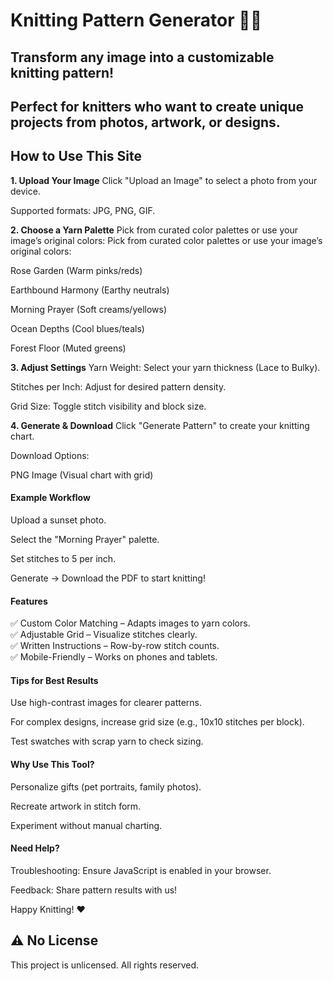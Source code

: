 # Knitting Pattern Generator 🧶✨
## Transform any image into a customizable knitting pattern!
## Perfect for knitters who want to create unique projects from photos, artwork, or designs.

## **How to Use This Site**
**1. Upload Your Image**
Click "Upload an Image" to select a photo from your device.

Supported formats: JPG, PNG, GIF.

**2. Choose a Yarn Palette**
Pick from curated color palettes or use your image’s original colors:
Pick from curated color palettes or use your image’s original colors:

Rose Garden (Warm pinks/reds)

Earthbound Harmony (Earthy neutrals)

Morning Prayer (Soft creams/yellows)

Ocean Depths (Cool blues/teals)

Forest Floor (Muted greens)

**3. Adjust Settings**
Yarn Weight: Select your yarn thickness (Lace to Bulky).

Stitches per Inch: Adjust for desired pattern density.

Grid Size: Toggle stitch visibility and block size.

**4. Generate & Download**
Click "Generate Pattern" to create your knitting chart.

Download Options:

PNG Image (Visual chart with grid)

#### Example Workflow
Upload a sunset photo.

Select the "Morning Prayer" palette.

Set stitches to 5 per inch.

Generate → Download the PDF to start knitting!

#### Features
✅ Custom Color Matching – Adapts images to yarn colors. <br>
✅ Adjustable Grid – Visualize stitches clearly. <br>
✅ Written Instructions – Row-by-row stitch counts. <br>
✅ Mobile-Friendly – Works on phones and tablets. <br>

#### Tips for Best Results
Use high-contrast images for clearer patterns.

For complex designs, increase grid size (e.g., 10x10 stitches per block).

Test swatches with scrap yarn to check sizing.

#### Why Use This Tool?
Personalize gifts (pet portraits, family photos).

Recreate artwork in stitch form.

Experiment without manual charting.

#### Need Help?
Troubleshooting: Ensure JavaScript is enabled in your browser.

Feedback: Share pattern results with us!

Happy Knitting! ❤️

## ⚠️ No License  
This project is unlicensed. All rights reserved. 

